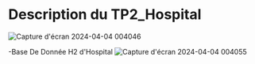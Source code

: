 # Description du TP2_Hospital
![Capture d'écran 2024-04-04 004046](https://github.com/Yassinox0/Yassine_Benmansour_JEE/assets/117094979/63e4a915-b2c8-4c03-8e81-ebe4db0141dc)

-Base De Donnée H2 d'Hospital
![Capture d'écran 2024-04-04 004055](https://github.com/Yassinox0/Yassine_Benmansour_JEE/assets/117094979/f6f87a83-a2a9-4782-96b1-de7440dead0b)
